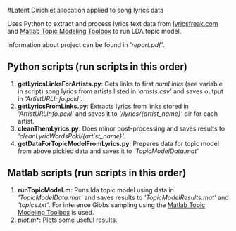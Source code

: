 #Latent Dirichlet allocation applied to song lyrics data

Uses Python to extract and process lyrics text data from [lyricsfreak.com](http://www.lyricsfreak.com/) and [Matlab Topic Modeling Toolbox](http://psiexp.ss.uci.edu/research/programs_data/toolbox.htm) to run LDA topic model.

Information about project can be found in *'report.pdf'*.

## Python scripts (run scripts in this order)
1. **getLyricsLinksForArtists.py**: Gets links to first *numLinks* (see variable in script) song lyrics from artists listed in *'artists.csv'* and saves output in *'ArtistURLInfo.pckl'*.
2. **getLyricsFromLinks.py**: Extracts lyrics from links stored in *'ArtistURLInfo.pckl'* and saves it to *'/lyrics/{artist_name}'* dir for each artist.
3. **cleanThemLyrics.py**: Does minor post-processing and saves results to *'cleanLyricWordsPckl/{artist_name}'*.
4. **getDataForTopicModelFromLyrics.py**: Prepares data for topic model from above pickled data and saves it to *'TopicModelData.mat'*

## Matlab scripts (run scripts in this order)
1. **runTopicModel.m**: Runs lda topic model using data in *'TopicModelData.mat'* and saves results to *'TopicModelResults.mat'* and *'topics.txt'*. For inference Gibbs sampling using the [Matlab Topic Modeling Toolbox](http://psiexp.ss.uci.edu/research/programs_data/toolbox.htm) is used.
2. **plot*.m**: Plots some useful results.
